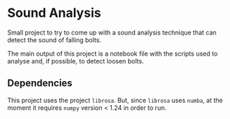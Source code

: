 # Sound Analysis

Small project to try to come up with a sound analysis technique that can detect the sound of falling bolts.

The main output of this project is a notebook file with the scripts used to analyse and, if possible, to detect loosen bolts.

## Dependencies

This project uses the project `librosa`. But, since `librosa` uses `numba`, at the moment it requires `numpy` version < 1.24 in order to run.
